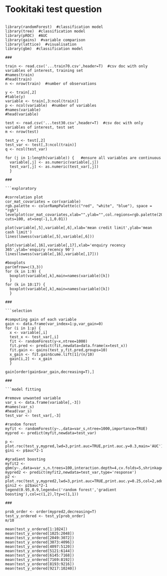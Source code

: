 # Tookitaki test question

```

library(randomForest)  #classification model
library(tree)  #classification model
library(pROC)  #AUC
library(gains)  #variable comparison
library(lattice)  #visualisation
library(gbm)  #classification model

###

train <- read.csv('...train70.csv',header=T)  #csv doc with only variables of interest, training set
#names(train)
#head(train)
n <- nrow(train)  #number of observations

y <- train[,2]
#table(y)
variable <- train[,3:ncol(train)]
p <- ncol(variable)  #number of variables
#names(variable)
#head(variable)

test <- read.csv('...test30.csv',header=T)  #csv doc with only variables of interest, test set
m <- nrow(test)

test_y <- test[,2]
test_var <- test[,3:ncol(train)]
q <- ncol(test_var)

for (j in 1:length(variable)) {   #ensure all variables are continuous 
  variable[,j] <- as.numeric(variable[,j])
  test_var[,j] <- as.numeric(test_var[,j])
  }
  
###

```exploratory

#correlation plot
cor_mat_covariates = cor(variable)
rgb.palette <- colorRampPalette(c("red", "white", "blue"), space = "rgb")
levelplot(cor_mat_covariates,xlab="",ylab="",col.regions=rgb.palette(200), cuts=100, at=seq(-1,1,0.01))

plot(variable[,5],variable[,6],xlab='mean credit limit',ylab='mean cash limit')
lines(lowess(variable[,5],variable[,6]))

plot(variable[,16],variable[,17],xlab='enquiry recency 365',ylab='enquiry recency 90')
lines(lowess(variable[,16],variable[,17]))

#boxplots
par(mfrow=c(3,3))
for (k in 1:9) {
  boxplot(variable[,k],main=names(variable)[k])
  }
for (k in 10:17) {
  boxplot(variable[,k],main=names(variable)[k])
  }

### 

```selection

#computing gain of each variable
gain <- data.frame(var_index=1:p,var_gain=0)
for (i in 1:p) {
  x <- variable[,i]
  test_x <- test_var[,i]
  fit <- randomForest(y~x,ntree=1000)
  fit.pred <- predict(fit,newdata=data.frame(x=test_x))
  fit.gain <- gains(test_y,fit.pred,groups=10)
  x_gain <- fit.gain$cume.lift[1]/(n/10)
  gain[i,2] <- x_gain
  }

gain[order(gain$var_gain,decreasing=T),]

###

```model fitting

#remove unwanted variable
var_s <- data.frame(variable[,-3])
#names(var_s)
#head(var_s)
test_var <- test_var[,-3]

#random forest
myfit <- randomForest(y~.,data=var_s,ntree=1000,importance=TRUE)
mypred <- predict(myfit,newdata=test_var)

p <- plot.roc(test_y,mypred,lwd=3,print.auc=TRUE,print.auc.y=0.3,main='AUC')
gini <- p$auc*2-1

#gradient boosting
myfit2 <- gbm(y~.,data=var_s,n.trees=100,interaction.depth=4,cv.folds=5,shrinkage=0.005)
mypred2 <- predict(myfit2,newdata=test_var,type='response')
p2 <- plot.roc(test_y,mypred2,lwd=3,print.auc=TRUE,print.auc.y=0.25,col=2,add=T)
gini2 <- p2$auc*2-1
legend(0.95,0.9,legend=c('random forest','gradient boosting'),col=c(1,2),lty=c(1,1))

###

prob_order <- order(mypred2,decreasing=T)
test_y_ordered <- test_y[prob_order]
m/10

mean(test_y_ordered[1:1024])
mean(test_y_ordered[1025:2048])
mean(test_y_ordered[2049:3072])
mean(test_y_ordered[3073:4096])
mean(test_y_ordered[4097:5120])
mean(test_y_ordered[5121:6144])
mean(test_y_ordered[6145:7168])
mean(test_y_ordered[7169:8192])
mean(test_y_ordered[8193:9216])
mean(test_y_ordered[9217:10240])

